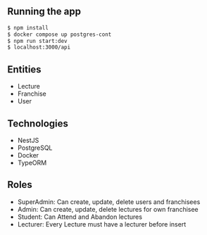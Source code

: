 
## Running the app

```bash
$ npm install
$ docker compose up postgres-cont
$ npm run start:dev
$ localhost:3000/api
```

## Entities
 * Lecture
 * Franchise
 * User

## Technologies
 * NestJS
 * PostgreSQL
 * Docker
 * TypeORM

 ## Roles
 * SuperAdmin: Can create, update, delete users and franchisees
 * Admin: Can create, update, delete lectures for own franchisee
 * Student: Can Attend and Abandon lectures
 * Lecturer: Every Lecture must have a lecturer before insert


